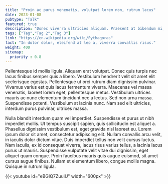 ```yaml
---
title: "Proin ac purus venenatis, volutpat lorem non, rutrum lacus"
date: 2023-01-08
pubtype: "Talk"
featured: true
description: "Donec viverra ultricies aliquam. Praesent at bibendum mi, quis euismod dolor. Vivamus vel diam quis turpis gravida commodo non vitae lacus. Pellentesque habitant morbi tristique senectus et netus et malesuada fames ac turpis egestas. Nunc commodo justo ipsum, eget consequat nibh semper a. Etiam fermentum lectus sapien, at lacinia quam tristique sed. Maecenas eget leo mauris. Integer aliquet elementum ante, non malesuada orci euismod ac. Maecenas id laoreet mi. Pellentesque at gravida tellus, nec sagittis enim. Phasellus elit erat, aliquam eu tristique ac, tempor vitae ipsum. Vestibulum accumsan odio diam, a scelerisque augue rhoncus vel. "
tags: ["Tag","Tag 2","Tag 3"]
link: "https://en.wikipedia.org/wiki/Pythagoras"
fact: "In dolor dolor, eleifend at leo a, viverra convallis risus."
weight: 400
sitemap:
  priority : 0.8
---
```



 Pellentesque id mollis ligula. Aliquam erat volutpat. Donec quis turpis nec lacus finibus semper quis a libero. Vestibulum hendrerit velit sit amet elit scelerisque egestas. Pellentesque ut orci rutrum diam dignissim pulvinar. Vivamus varius est quis lacus fermentum viverra. Maecenas vel massa venenatis, laoreet lorem eget, pellentesque metus. Vestibulum ultrices mauris ac nunc elementum tincidunt nec a lectus. Sed non urna massa. Suspendisse potenti. Vestibulum at lacinia nunc. Nam sed elit ultricies, interdum purus pulvinar, ultrices massa.

Nulla blandit interdum quam vel imperdiet. Suspendisse et purus ut nibh imperdiet mollis. Ut tempus suscipit sapien, quis sollicitudin est aliquet a. Phasellus dignissim vestibulum est, eget gravida nisl laoreet eu. Lorem ipsum dolor sit amet, consectetur adipiscing elit. Nullam convallis arcu velit, in iaculis dolor dictum vitae. Duis imperdiet tellus non velit cursus luctus. Nam iaculis, ex id consequat viverra, lacus risus varius tellus, a lacinia lacus purus ut mauris. Suspendisse vulputate velit vitae dui dignissim, eget aliquet quam congue. Proin faucibus mauris quis augue euismod, sit amet cursus augue finibus. Nullam et elementum libero, congue mollis magna. Quisque in rutrum ligula.

{{< youtube id="eBGIQ7ZuuiU" width="600px" >}}

